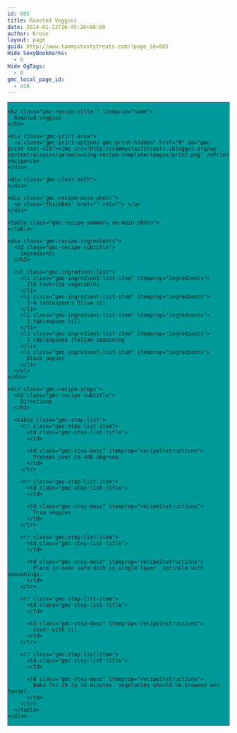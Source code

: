 ```yaml
---
id: 605
title: Roasted Veggies
date: 2014-01-12T16:45:26+00:00
author: Krove
layout: page
guid: http://www.tammystastytreats.com/?page_id=605
Hide SexyBookmarks:
  - 0
Hide OgTags:
  - 0
gmc_local_page_id:
  - 410
---
```

<div id="recipes">
  <div class="gmc-recipe" id="gmc-print-410" itemscope itemtype="http://schema.org/Recipe" style="background-color:#009999; border-color:#58528f;border-style:solid;border-width:thin;">
    <meta property="og:site_name" content="http://tammystastytreats.iblogger.org" />
    
    <h2 class="gmc-recipe-title " itemprop="name">
      Roasted Veggies
    </h2>
    
    <div class="gmc-print-area">
      <a class="gmc-print-options gmc-print-hidden" href="#" id="gmc-print-text-410"><img src="http://tammystastytreats.iblogger.org/wp-content/plugins/getmecooking-recipe-template/images/print.png" />Print recipe</a>
    </div>
    
    <div class="gmc-clear-both">
    </div>
    
    <div class="gmc-recipe-main-photo">
      <a class="thickbox" href="" rel=""> </a>
    </div>
    
    <table class="gmc-recipe-summary no-main-photo">
    </table>
    
    <div class="gmc-recipe-ingredients">
      <h2 class="gmc-recipe-subtitle">
        Ingredients
      </h2>
      
      <ul class="gmc-ingredient-list">
        <li class="gmc-ingredient-list-item" itemprop="ingredients">
          2lb Favorite vegetables
        </li>
        <li class="gmc-ingredient-list-item" itemprop="ingredients">
          3-4 tablespoons Olive oil
        </li>
        <li class="gmc-ingredient-list-item" itemprop="ingredients">
          1 tablespoon Dill
        </li>
        <li class="gmc-ingredient-list-item" itemprop="ingredients">
          2 tablespoons Italian seasoning
        </li>
        <li class="gmc-ingredient-list-item" itemprop="ingredients">
          Black pepper
        </li>
      </ul>
    </div>
    
    <div class="gmc-recipe-steps">
      <h2 class="gmc-recipe-subtitle">
        Directions
      </h2>
      
      <table class="gmc-step-list">
        <tr class="gmc-step-list-item">
          <td class="gmc-step-list-title">
          </td>
          
          <td class="gmc-step-desc" itemprop="recipeInstructions">
            Preheat oven to 400 degrees.
          </td>
        </tr>
        
        <tr class="gmc-step-list-item">
          <td class="gmc-step-list-title">
          </td>
          
          <td class="gmc-step-desc" itemprop="recipeInstructions">
            Trim veggies.
          </td>
        </tr>
        
        <tr class="gmc-step-list-item">
          <td class="gmc-step-list-title">
          </td>
          
          <td class="gmc-step-desc" itemprop="recipeInstructions">
            Place in oven safe dish in single layer. Sprinkle with seasonings.
          </td>
        </tr>
        
        <tr class="gmc-step-list-item">
          <td class="gmc-step-list-title">
          </td>
          
          <td class="gmc-step-desc" itemprop="recipeInstructions">
            Cover with oil.
          </td>
        </tr>
        
        <tr class="gmc-step-list-item">
          <td class="gmc-step-list-title">
          </td>
          
          <td class="gmc-step-desc" itemprop="recipeInstructions">
            Bake for 20 to 30 minutes. Vegetables should be browned and tender.
          </td>
        </tr>
      </table>
    </div>
  </div>
</div>